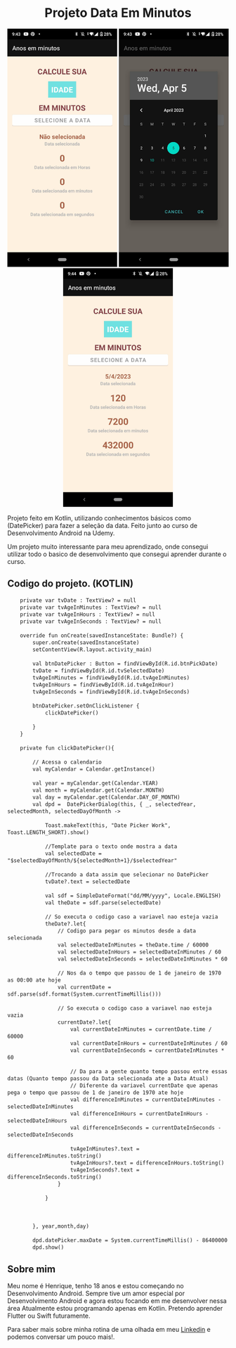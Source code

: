 <h1 align="center">Projeto Data Em Minutos</h1>


<p align="center">
  <img src="https://github.com/Henriquegcosta/Henriquegcosta/blob/main/images/Image3.jpeg" width="250" title="hover text">
  <img src="https://github.com/Henriquegcosta/Henriquegcosta/blob/main/images/Image2.jpeg" width="250" title="hover text">
  <img src="https://github.com/Henriquegcosta/Henriquegcosta/blob/main/images/Image1.jpeg" width="250" alt="accessibility text">
</p>




Projeto feito em Kotlin, utilizando conhecimentos básicos como (DatePicker) para fazer a seleção da data. Feito junto ao curso de Desenvolvimento Android na Udemy.

Um projeto muito interessante para meu aprendizado, onde consegui utilizar todo o basico de desenvolvimento que consegui aprender durante o curso.

## Codigo do projeto. **(KOTLIN)**

``` 
    private var tvDate : TextView? = null
    private var tvAgeInMinutes : TextView? = null
    private var tvAgeInHours : TextView? = null
    private var tvAgeInSeconds : TextView? = null

    override fun onCreate(savedInstanceState: Bundle?) {
        super.onCreate(savedInstanceState)
        setContentView(R.layout.activity_main)

        val btnDatePicker : Button = findViewById(R.id.btnPickDate)
        tvDate = findViewById(R.id.tvSelectedDate)
        tvAgeInMinutes = findViewById(R.id.tvAgeInMinutes)
        tvAgeInHours = findViewById(R.id.tvAgeInHour)
        tvAgeInSeconds = findViewById(R.id.tvAgeInSeconds)

        btnDatePicker.setOnClickListener {
            clickDatePicker()

        }
    }

    private fun clickDatePicker(){

        // Acessa o calendario
        val myCalendar = Calendar.getInstance()

        val year = myCalendar.get(Calendar.YEAR)
        val month = myCalendar.get(Calendar.MONTH)
        val day = myCalendar.get(Calendar.DAY_OF_MONTH)
        val dpd =  DatePickerDialog(this, { _, selectedYear, selectedMonth, selectedDayOfMonth ->

            Toast.makeText(this, "Date Picker Work", Toast.LENGTH_SHORT).show()

            //Template para o texto onde mostra a data
            val selectedDate = "$selectedDayOfMonth/${selectedMonth+1}/$selectedYear"

            //Trocando a data assim que selecionar no DatePicker
            tvDate?.text = selectedDate

            val sdf = SimpleDateFormat("dd/MM/yyyy", Locale.ENGLISH)
            val theDate = sdf.parse(selectedDate)

            // So executa o codigo caso a variavel nao esteja vazia
            theDate?.let{
                // Codigo para pegar os minutos desde a data selecionada
                val selectedDateInMinutes = theDate.time / 60000
                val selectedDateInHours = selectedDateInMinutes / 60
                val selectedDateInSeconds = selectedDateInMinutes * 60

                // Nos da o tempo que passou de 1 de janeiro de 1970 as 00:00 ate hoje
                val currentDate = sdf.parse(sdf.format(System.currentTimeMillis()))

                // So executa o codigo caso a variavel nao esteja vazia
                currentDate?.let{
                    val currentDateInMinutes = currentDate.time / 60000
                    val currentDateInHours = currentDateInMinutes / 60
                    val currentDateInSeconds = currentDateInMinutes * 60

                    // Da para a gente quanto tempo passou entre essas datas (Quanto tempo passou da Data selecionada ate a Data Atual)
                    // Diferente da variavel currentDate que apenas pega o tempo que passou de 1 de janeiro de 1970 ate hoje
                    val differenceInMinutes = currentDateInMinutes - selectedDateInMinutes
                    val differenceInHours = currentDateInHours - selectedDateInHours
                    val differenceInSeconds = currentDateInSeconds - selectedDateInSeconds

                    tvAgeInMinutes?.text = differenceInMinutes.toString()
                    tvAgeInHours?.text = differenceInHours.toString()
                    tvAgeInSeconds?.text = differenceInSeconds.toString()
                }

            }



        }, year,month,day)

        dpd.datePicker.maxDate = System.currentTimeMillis() - 86400000
        dpd.show()
```


## Sobre mim

Meu nome é Henrique, tenho 18 anos e estou começando no Desenvolvimento Android. Sempre tive um amor especial por Desenvolvimento Android e agora estou focando em me desenvolver nessa área
Atualmente estou programando apenas em Kotlin. Pretendo aprender Flutter ou Swift futuramente.

Para saber mais sobre minha rotina de uma olhada em meu [Linkedin](https://www.linkedin.com/in/henriquegcosta/) e podemos conversar um pouco mais!.

